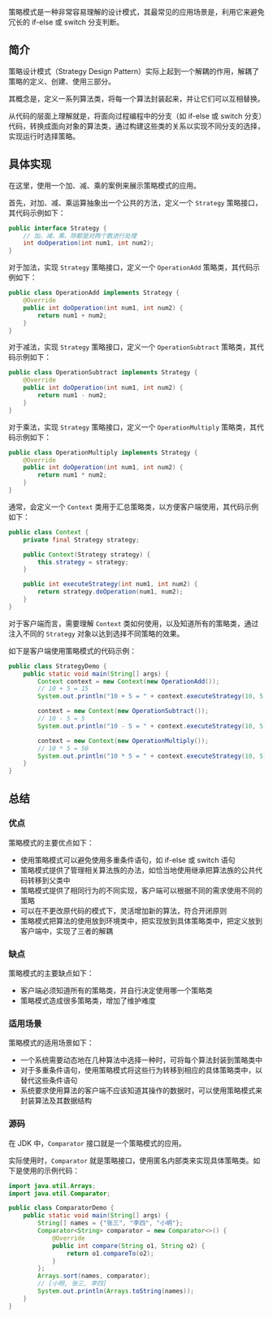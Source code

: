 
策略模式是一种非常容易理解的设计模式，其最常见的应用场景是，利用它来避免冗长的 if-else 或 switch 分支判断。

<!--more-->

## 简介

策略设计模式（Strategy Design Pattern）实际上起到一个解耦的作用，解耦了策略的定义、创建、使用三部分。

其概念是，定义一系列算法类，将每一个算法封装起来，并让它们可以互相替换。

从代码的层面上理解就是，将面向过程编程中的分支（如 if-else 或 switch 分支）代码，转换成面向对象的算法类，通过构建这些类的关系以实现不同分支的选择，实现运行时选择策略。

## 具体实现

在这里，使用一个加、减、乘的案例来展示策略模式的应用。

首先，对加、减、乘运算抽象出一个公共的方法，定义一个 `Strategy` 策略接口，其代码示例如下：

```java
public interface Strategy {
    // 加、减、乘、除都是对两个数进行处理
    int doOperation(int num1, int num2);
}
```

对于加法，实现 `Strategy` 策略接口，定义一个 `OperationAdd` 策略类，其代码示例如下：

```java
public class OperationAdd implements Strategy {
    @Override
    public int doOperation(int num1, int num2) {
        return num1 + num2;
    }
}
```

对于减法，实现 `Strategy` 策略接口，定义一个 `OperationSubtract` 策略类，其代码示例如下：

```java
public class OperationSubtract implements Strategy {
    @Override
    public int doOperation(int num1, int num2) {
        return num1 - num2;
    }
}
```

对于乘法，实现 `Strategy` 策略接口，定义一个 `OperationMultiply` 策略类，其代码示例如下：

```java
public class OperationMultiply implements Strategy {
    @Override
    public int doOperation(int num1, int num2) {
        return num1 * num2;
    }
}
```

通常，会定义一个 `Context` 类用于汇总策略类，以方便客户端使用，其代码示例如下：

```java
public class Context {
    private final Strategy strategy;

    public Context(Strategy strategy) {
        this.strategy = strategy;
    }

    public int executeStrategy(int num1, int num2) {
        return strategy.doOperation(num1, num2);
    }
}
```

对于客户端而言，需要理解 `Context` 类如何使用，以及知道所有的策略类，通过注入不同的 `Strategy` 对象以达到选择不同策略的效果。

如下是客户端使用策略模式的代码示例：

```java
public class StrategyDemo {
    public static void main(String[] args) {
        Context context = new Context(new OperationAdd());
        // 10 + 5 = 15
        System.out.println("10 + 5 = " + context.executeStrategy(10, 5));

        context = new Context(new OperationSubtract());
        // 10 - 5 = 5
        System.out.println("10 - 5 = " + context.executeStrategy(10, 5));

        context = new Context(new OperationMultiply());
        // 10 * 5 = 50
        System.out.println("10 * 5 = " + context.executeStrategy(10, 5));
    }
}
```

## 总结

### 优点

策略模式的主要优点如下：

- 使用策略模式可以避免使用多重条件语句，如 if-else 或 switch 语句
- 策略模式提供了管理相关算法族的办法，如恰当地使用继承把算法族的公共代码转移到父类中
- 策略模式提供了相同行为的不同实现，客户端可以根据不同的需求使用不同的策略
- 可以在不更改原代码的模式下，灵活增加新的算法，符合开闭原则
- 策略模式把算法的使用放到环境类中，把实现放到具体策略类中，把定义放到客户端中，实现了三者的解耦

### 缺点

策略模式的主要缺点如下：

- 客户端必须知道所有的策略类，并自行决定使用哪一个策略类
- 策略模式造成很多策略类，增加了维护难度

### 适用场景

策略模式的适用场景如下：

- 一个系统需要动态地在几种算法中选择一种时，可将每个算法封装到策略类中
- 对于多重条件语句，使用策略模式将这些行为转移到相应的具体策略类中，以替代这些条件语句
- 系统要求使用算法的客户端不应该知道其操作的数据时，可以使用策略模式来封装算法及其数据结构

### 源码

在 JDK 中，`Comparator` 接口就是一个策略模式的应用。

实际使用时，`Comparator` 就是策略接口，使用匿名内部类来实现具体策略类。如下是使用的示例代码：

```java
import java.util.Arrays;
import java.util.Comparator;

public class ComparatorDemo {
    public static void main(String[] args) {
        String[] names = {"张三", "李四", "小明"};
        Comparator<String> comparator = new Comparator<>() {
            @Override
            public int compare(String o1, String o2) {
                return o1.compareTo(o2);
            }
        };
        Arrays.sort(names, comparator);
        // [小明, 张三, 李四]
        System.out.println(Arrays.toString(names));
    }
}
```

